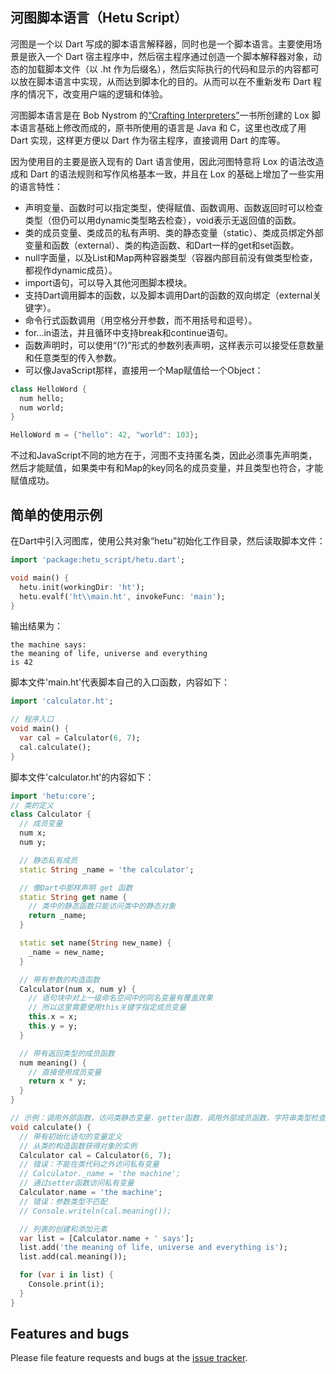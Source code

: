 ## 河图脚本语言（Hetu Script）


河图是一个以 Dart 写成的脚本语言解释器，同时也是一个脚本语言。主要使用场景是嵌入一个 Dart 宿主程序中，然后宿主程序通过创造一个脚本解释器对象，动态的加载脚本文件（以 .ht 作为后缀名），然后实际执行的代码和显示的内容都可以放在脚本语言中实现，从而达到脚本化的目的。从而可以在不重新发布 Dart 程序的情况下，改变用户端的逻辑和体验。

河图脚本语言是在 Bob Nystrom 的[“Crafting Interpreters”](http://www.craftinginterpreters.com/)一书所创建的 Lox 脚本语言基础上修改而成的，原书所使用的语言是 Java 和 C，这里也改成了用 Dart 实现，这样更方便以 Dart 作为宿主程序，直接调用 Dart 的库等。

因为使用目的主要是嵌入现有的 Dart 语言使用，因此河图特意将 Lox 的语法改造成和 Dart 的语法规则和写作风格基本一致，并且在 Lox 的基础上增加了一些实用的语言特性：

* 声明变量、函数时可以指定类型，使得赋值、函数调用、函数返回时可以检查类型（但仍可以用dynamic类型略去检查），void表示无返回值的函数。
* 类的成员变量、类成员的私有声明、类的静态变量（static）、类成员绑定外部变量和函数（external）、类的构造函数、和Dart一样的get和set函数。
* null字面量，以及List和Map两种容器类型（容器内部目前没有做类型检查，都视作dynamic成员）。
* import语句，可以导入其他河图脚本模块。
* 支持Dart调用脚本的函数，以及脚本调用Dart的函数的双向绑定（external关键字）。
* 命令行式函数调用（用空格分开参数，而不用括号和逗号）。
* for...in语法，并且循环中支持break和continue语句。
* 函数声明时，可以使用“(?)”形式的参数列表声明，这样表示可以接受任意数量和任意类型的传入参数。
* 可以像JavaScript那样，直接用一个Map赋值给一个Object：

```dart
class HelloWord {
  num hello;
  num world;
}

HelloWord m = {"hello": 42, "world": 103};
```

   不过和JavaScript不同的地方在于，河图不支持匿名类，因此必须事先声明类，然后才能赋值，如果类中有和Map的key同名的成员变量，并且类型也符合，才能赋值成功。

## 简单的使用示例

在Dart中引入河图库，使用公共对象“hetu”初始化工作目录，然后读取脚本文件：

```dart
import 'package:hetu_script/hetu.dart';

void main() {
  hetu.init(workingDir: 'ht');
  hetu.evalf('ht\\main.ht', invokeFunc: 'main');
}
```

输出结果为：

```
the machine says:
the meaning of life, universe and everything
is 42
```

脚本文件'main.ht'代表脚本自己的入口函数，内容如下：

```dart
import 'calculator.ht';

// 程序入口
void main() {
  var cal = Calculator(6, 7);
  cal.calculate();
}
```

脚本文件'calculator.ht'的内容如下：

```dart
import 'hetu:core';
// 类的定义
class Calculator {
  // 成员变量
  num x;
  num y;

  // 静态私有成员
  static String _name = 'the calculator';

  // 像Dart中那样声明 get 函数
  static String get name {
    // 类中的静态函数只能访问类中的静态对象
    return _name;
  }

  static set name(String new_name) {
    _name = new_name;
  }

  // 带有参数的构造函数
  Calculator(num x, num y) {
    // 语句块中对上一级命名空间中的同名变量有覆盖效果
    // 所以这里需要使用this关键字指定成员变量
    this.x = x;
    this.y = y;
  }

  // 带有返回类型的成员函数
  num meaning() {
    // 直接使用成员变量
    return x * y;
  }
}

// 示例：调用外部函数，访问类静态变量，getter函数，调用外部成员函数，字符串类型检查
void calculate() {
  // 带有初始化语句的变量定义
  // 从类的构造函数获得对象的实例
  Calculator cal = Calculator(6, 7);
  // 错误：不能在类代码之外访问私有变量
  // Calculator._name = 'the machine';
  // 通过setter函数访问私有变量
  Calculator.name = 'the machine';
  // 错误：参数类型不匹配
  // Console.writeln(cal.meaning());

  // 列表的创建和添加元素
  var list = [Calculator.name + ' says'];
  list.add('the meaning of life, universe and everything is');
  list.add(cal.meaning());

  for (var i in list) {
    Console.print(i);
  }
}
```

## Features and bugs

Please file feature requests and bugs at the [issue tracker](https://github.com/hythl0day/HetuScript/issues).
